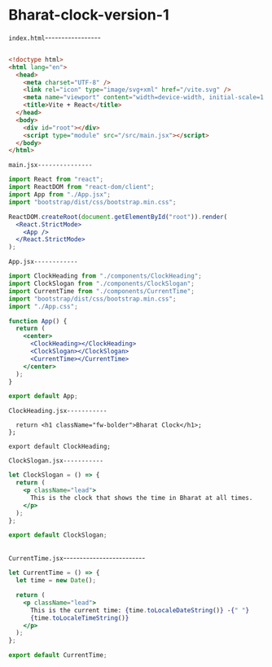 
# Bharat-clock-version-1



`index.html`-----------------

```html

<!doctype html>
<html lang="en">
  <head>
    <meta charset="UTF-8" />
    <link rel="icon" type="image/svg+xml" href="/vite.svg" />
    <meta name="viewport" content="width=device-width, initial-scale=1.0" />
    <title>Vite + React</title>
  </head>
  <body>
    <div id="root"></div>
    <script type="module" src="/src/main.jsx"></script>
  </body>
</html>

```


`main.jsx---------------`
```jsx
import React from "react";
import ReactDOM from "react-dom/client";
import App from "./App.jsx";
import "bootstrap/dist/css/bootstrap.min.css";

ReactDOM.createRoot(document.getElementById("root")).render(
  <React.StrictMode>
    <App />
  </React.StrictMode>
);

```


`App.jsx------------`
```jsx
import ClockHeading from "./components/ClockHeading";
import ClockSlogan from "./components/ClockSlogan";
import CurrentTime from "./components/CurrentTime";
import "bootstrap/dist/css/bootstrap.min.css";
import "./App.css";

function App() {
  return (
    <center>
      <ClockHeading></ClockHeading>
      <ClockSlogan></ClockSlogan>
      <CurrentTime></CurrentTime>
    </center>
  );
}

export default App;

```


`ClockHeading.jsx-----------`
```jsxlet ClockHeading = () => {
  return <h1 className="fw-bolder">Bharat Clock</h1>;
};

export default ClockHeading;

```

`ClockSlogan.jsx-----------`
```jsx
let ClockSlogan = () => {
  return (
    <p className="lead">
      This is the clock that shows the time in Bharat at all times.
    </p>
  );
};

export default ClockSlogan;



```


`CurrentTime.jsx`-------------------------
```jsx
let CurrentTime = () => {
  let time = new Date();

  return (
    <p className="lead">
      This is the current time: {time.toLocaleDateString()} -{" "}
      {time.toLocaleTimeString()}
    </p>
  );
};

export default CurrentTime;


```
